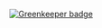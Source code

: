 

[![Greenkeeper badge](https://badges.greenkeeper.io/naokie/gulp-as-a-development-webserver.svg)](https://greenkeeper.io/)